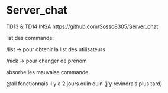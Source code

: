 # Server_chat
TD13 & TD14 INSA
https://github.com/Sosso8305/Server_chat

list des commande:

/list -> pour obtenir la list des utilisateurs

/nick <name> -> pour changer de prénom 

absorbe les mauvaise commande.

@all fonctionnais il y a 2 jours ouin ouin
(j'y revindrais plus tard)